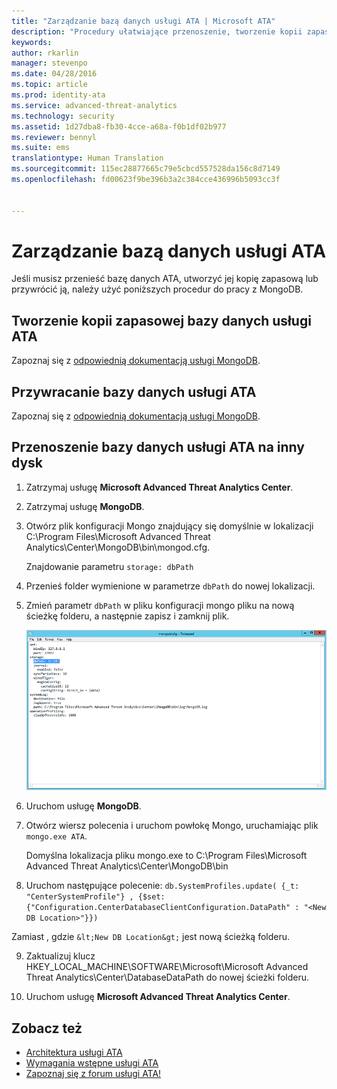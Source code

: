 ```yaml
---
title: "Zarządzanie bazą danych usługi ATA | Microsoft ATA"
description: "Procedury ułatwiające przenoszenie, tworzenie kopii zapasowej lub przywracanie bazy danych usługi ATA."
keywords: 
author: rkarlin
manager: stevenpo
ms.date: 04/28/2016
ms.topic: article
ms.prod: identity-ata
ms.service: advanced-threat-analytics
ms.technology: security
ms.assetid: 1d27dba8-fb30-4cce-a68a-f0b1df02b977
ms.reviewer: bennyl
ms.suite: ems
translationtype: Human Translation
ms.sourcegitcommit: 115ec28877665c79e5cbcd557528da156c8d7149
ms.openlocfilehash: fd00623f9be396b3a2c384cce436996b5093cc3f


---
```


# Zarządzanie bazą danych usługi ATA
Jeśli musisz przenieść bazę danych ATA, utworzyć jej kopię zapasową lub przywrócić ją, należy użyć poniższych procedur do pracy z MongoDB.

## Tworzenie kopii zapasowej bazy danych usługi ATA
Zapoznaj się z [odpowiednią dokumentacją usługi MongoDB](http://docs.mongodb.org/manual/administration/backup/).

## Przywracanie bazy danych usługi ATA
Zapoznaj się z [odpowiednią dokumentacją usługi MongoDB](http://docs.mongodb.org/manual/administration/backup/).

## Przenoszenie bazy danych usługi ATA na inny dysk

1.  Zatrzymaj usługę **Microsoft Advanced Threat Analytics Center**.

2.  Zatrzymaj usługę **MongoDB**.

3.  Otwórz plik konfiguracji Mongo znajdujący się domyślnie w lokalizacji C:\Program Files\Microsoft Advanced Threat Analytics\Center\MongoDB\bin\mongod.cfg.

    Znajdowanie parametru `storage: dbPath`

4.  Przenieś folder wymienione w parametrze `dbPath` do nowej lokalizacji.

5.  Zmień parametr `dbPath` w pliku konfiguracji mongo pliku na nową ścieżkę folderu, a następnie zapisz i zamknij plik.

    ![Modyfikowanie obrazu konfiguracji usługi MongoDB](media/ATA-mongoDB-moveDB.png)

6.  Uruchom usługę **MongoDB**.

7.  Otwórz wiersz polecenia i uruchom powłokę Mongo, uruchamiając plik `mongo.exe ATA`.

    Domyślna lokalizacja pliku mongo.exe to C:\Program Files\Microsoft Advanced Threat Analytics\Center\MongoDB\bin

8.  Uruchom następujące polecenie: `db.SystemProfiles.update( {_t: "CenterSystemProfile"} , {$set:{"Configuration.CenterDatabaseClientConfiguration.DataPath" : "<New DB Location>"}})`

   Zamiast <New DB Location>, gdzie `&lt;New DB Location&gt;` jest nową ścieżką folderu.

9.  Zaktualizuj klucz HKEY_LOCAL_MACHINE\SOFTWARE\Microsoft\Microsoft Advanced Threat Analytics\Center\DatabaseDataPath do nowej ścieżki folderu.

9. Uruchom usługę **Microsoft Advanced Threat Analytics Center**.

## Zobacz też
- [Architektura usługi ATA](/advanced-threat-analytics/plan-design/ata-architecture)
- [Wymagania wstępne usługi ATA](/advanced-threat-analytics/plan-design/ata-prerequisites)
- [Zapoznaj się z forum usługi ATA!](https://social.technet.microsoft.com/Forums/security/home?forum=mata)




<!--HONumber=Jul16_HO3-->



